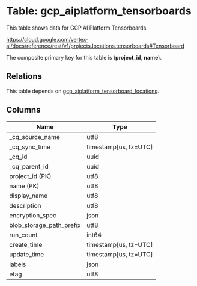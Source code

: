 # Table: gcp_aiplatform_tensorboards

This table shows data for GCP AI Platform Tensorboards.

https://cloud.google.com/vertex-ai/docs/reference/rest/v1/projects.locations.tensorboards#Tensorboard

The composite primary key for this table is (**project_id**, **name**).

## Relations

This table depends on [gcp_aiplatform_tensorboard_locations](gcp_aiplatform_tensorboard_locations).

## Columns

| Name          | Type          |
| ------------- | ------------- |
|_cq_source_name|utf8|
|_cq_sync_time|timestamp[us, tz=UTC]|
|_cq_id|uuid|
|_cq_parent_id|uuid|
|project_id (PK)|utf8|
|name (PK)|utf8|
|display_name|utf8|
|description|utf8|
|encryption_spec|json|
|blob_storage_path_prefix|utf8|
|run_count|int64|
|create_time|timestamp[us, tz=UTC]|
|update_time|timestamp[us, tz=UTC]|
|labels|json|
|etag|utf8|